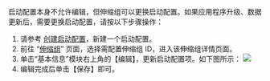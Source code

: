 启动配置本身不允许编辑，但伸缩组可以更换启动配置。如果应用程序升级、数据更新后，需要更换启动配置，请按以下步骤操作：

1. 请参考 [创建启动配置](https://intl.cloud.tencent.com/document/product/377/3579)，新建一个启动配置。
2. 前往 “[伸缩组](https://console.cloud.tencent.com/autoscaling/group)” 页面，选择需配置伸缩组 ID，进入该伸缩组详情页面。
3. 单击“基本信息”模块右上角的【编辑】，更新启动配置项。如下图所示：
![](https://main.qcloudimg.com/raw/dcf76968439d728860e23c70d1fc63f6.png)
4. 编辑完成后单击【保存】即可。
